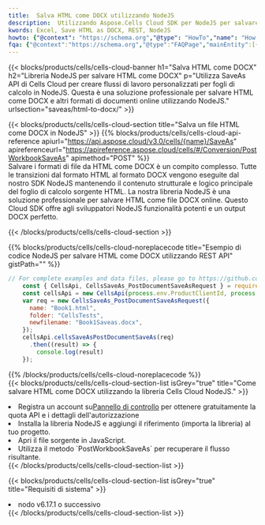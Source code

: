 ```yaml
---
title:  Salva HTML come DOCX utilizzando NodeJS
description:  Utilizzando Aspose.Cells Cloud SDK per NodeJS per salvare il file in formato HTML come file in formato DOCX.
kwords: Excel, Save HTML as DOCX, REST, NodeJS
howto: {"@context": "https://schema.org","@type": "HowTo","name": "How to save HTML as DOCX using the Cells Cloud NodeJS library.","description": "How to save HTML as DOCX using the Cells Cloud NodeJS library.","image": {"@type": "ImageObject"},"url": "/nodejs/saveas/html-to-docx/","step": [{ "@type": "HowToStep","name": "How to save HTML as DOCX using the Cells Cloud NodeJS library. step 1", "image": {"@type": "ImageObject",},"url": "/nodejs/saveas/html-to-docx/","text": "Register an account at <a href='https://dashboard.aspose.cloud/'>Dashboard</a> to get free API quota & authorization details",},{ "@type": "HowToStep","name": "How to save HTML as DOCX using the Cells Cloud NodeJS library. step 1", "image": {"@type": "ImageObject",},"url": "/nodejs/saveas/html-to-docx/","text": "Install NodeJS library and add the reference (import the library) to your project.",},{ "@type": "HowToStep","name": "How to save HTML as DOCX using the Cells Cloud NodeJS library. step 1", "image": {"@type": "ImageObject",},"url": "/nodejs/saveas/html-to-docx/","text": "Open the source file in JavaScript.",},{ "@type": "HowToStep","name": "How to save HTML as DOCX using the Cells Cloud NodeJS library. step 1", "image": {"@type": "ImageObject",},"url": "/nodejs/saveas/html-to-docx/","text": "Use the `PostWorkbookSaveAs` method to retrieve the resulting stream.",}, ],"supply": {"@type": "HowToSupply","name": "document"},"tool": [{"@type": "HowToTool","name": "Visual Studio, Visual Studio Code, WebStorm"},{"@type": "HowToTool","name": "Aspose Cells"}],"totalTime": "PT6M"}
fqa: {"@context":"https://schema.org","@type":"FAQPage","mainEntity":[{"@type":"Question","name":"Why save file as other formats file in C# using REST API?","acceptedAnswer":{"@type":"Answer","text":"Documents are encoded in many ways, and some files may be incompatible with the software you use. To open and read such files, just save them as appropriate file formats.<br/><ol><li>Install .NET SDK and add the reference (import the library) to your project.</li><li>Open the source file in C# using REST API.</li><li>Call the PostWorkbookSaveAsRequest() method, passing an output filename with required extension.</li><li>Get the result of save as a separate file.</li></ol>"}},{"@type":"Question","name":"What file formats can I save as with your C# library?","acceptedAnswer":{"@type":"Answer","text":"We support a variety of file formats for conversion using .NET library, including XLSX, Excel, xls , PDF, CSV, HTML, Markdown, XML, PNG, JPG, TIFF, Json, TXT and many more."}},{"@type":"Question","name":"What is the maximum allowed file size for conversion using this .NET library?","acceptedAnswer":{"@type":"Answer","text":"There are no file size limits for format conversions using .NET library."}}]}
---
```

{{< blocks/products/cells/cells-cloud-banner h1="Salva HTML come DOCX" h2="Libreria NodeJS per salvare HTML come DOCX" p="Utilizza SaveAs API di Cells Cloud per creare flussi di lavoro personalizzati per fogli di calcolo in NodeJS. Questa è una soluzione professionale per salvare HTML come DOCX e altri formati di documenti online utilizzando NodeJS." urlsection="saveas/html-to-docx/" >}}

{{< blocks/products/cells/cells-cloud-section title="Salva un file HTML come DOCX in NodeJS" >}}
{{% blocks/products/cells/cells-cloud-api-reference apiurl="https://api.aspose.cloud/v3.0/cells/{name}/SaveAs" apireferenceurl="https://apireference.aspose.cloud/cells/#/Conversion/PostWorkbookSaveAs" apimethod="POST" %}}
<br/>
Salvare i formati di file da HTML come DOCX è un compito complesso. Tutte le transizioni dal formato HTML al formato DOCX vengono eseguite dal nostro SDK NodeJS mantenendo il contenuto strutturale e logico principale del foglio di calcolo sorgente HTML. La nostra libreria NodeJS è una soluzione professionale per salvare HTML come file DOCX online. Questo Cloud SDK offre agli sviluppatori NodeJS funzionalità potenti e un output DOCX perfetto.

{{< /blocks/products/cells/cells-cloud-section >}}

{{% blocks/products/cells/cells-cloud-noreplacecode title="Esempio di codice NodeJS per salvare HTML come DOCX utilizzando REST API" gistPath="" %}}
  
```js
// For complete examples and data files, please go to https://github.com/aspose-cells-cloud/aspose-cells-cloud-node/
    const { CellsApi, CellsSaveAs_PostDocumentSaveAsRequest } = require("asposecellscloud");
    const cellsApi = new CellsApi(process.env.ProductClientId, process.env.ProductClientSecret);
    var req = new CellsSaveAs_PostDocumentSaveAsRequest({
      name: "Book1.html",
      folder: "CellsTests",
      newfilename: "Book1Saveas.docx",
    });
    cellsApi.cellsSaveAsPostDocumentSaveAs(req)
      .then((result) => {
        console.log(result)
    });
```
  
{{% /blocks/products/cells/cells-cloud-noreplacecode %}}
<br/>
{{< blocks/products/cells/cells-cloud-section-list isGrey="true" title="Come salvare HTML come DOCX utilizzando la libreria Cells Cloud NodeJS." >}}
<li> Registra un account su<a href="https://dashboard.aspose.cloud/">Pannello di controllo</a> per ottenere gratuitamente la quota API e i dettagli dell'autorizzazione</li>
<li>Installa la libreria NodeJS e aggiungi il riferimento (importa la libreria) al tuo progetto.</li>
<li>Apri il file sorgente in JavaScript.</li>
<li>Utilizza il metodo `PostWorkbookSaveAs` per recuperare il flusso risultante.</li>
{{< /blocks/products/cells/cells-cloud-section-list >}}

{{< blocks/products/cells/cells-cloud-section-list isGrey="true" title="Requisiti di sistema" >}}
<li>nodo v6.17.1 o successivo</li>
{{< /blocks/products/cells/cells-cloud-section-list >}}
